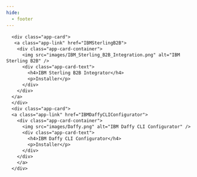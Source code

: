 ```yaml
---
hide:
  - footer
---
```


<script>
  document.title = "AppStore";
</script>

<head>
  <link rel="stylesheet" href="css/card.css">
</head>

<div class="app-grid">

      <div class="app-card">
       <a class="app-link" href="IBMSterlingB2B">
        <div class="app-card-container">
          <img src="images/IBM_Sterling_B2B_Integration.png" alt="IBM Sterling B2B" />
          <div class="app-card-text">
            <h4>IBM Sterling B2B Integrator</h4>
            <p>Installer</p>
          </div>
        </div>  
      </a>      
      </div>
      <div class="app-card">
      <a class="app-link" href="IBMDaffyCLIConfigurator">
        <div class="app-card-container">
          <img src="images/Daffy.png" alt="IBM Daffy CLI Configurator" />
          <div class="app-card-text">
            <h4>IBM Daffy CLI Configurator</h4>
            <p>Installer</p>
          </div>
        </div>
        </a>  
      </div>
</div>
